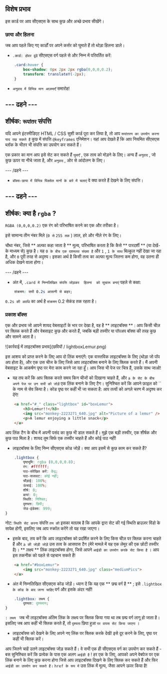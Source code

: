 ## विशेष प्रभाव

इस कार्ड पर आप सीएसएस के साथ कुछ और अच्छे प्रभाव सीखेंगे।

### छाया और हिलना 

जब आप पहले किए गए कार्डों पर अपने कर्सर को घुमाते हैं तो थोड़ा हिलना डाले।

+ ` .कार्ड: होवर ढूंढें ` सीएसएस वर्ग पहले से और निम्न में परिवर्तित करें:

```css
    .card:hover {
        box-shadow: 0px 2px 2px rgba(0,0,0,0.2); 
        transform: translateY(-2px);
    }
```

+ ` अनुवाद में विभिन्न मान आज़माएँ ` समारोह!

## \--- ढहने \---

## शीर्षक: ` रूपांतर ` संपत्ति

यदि आपने इंटरमीडिएट HTML / CSS सुशी कार्ड पूरा कर लिया है, तो आप ` रूपांतरण का उपयोग करना याद रख सकते हैं ` कुछ में संपत्ति ` @keyframes ` एनिमेशन। यहां आप देखते हैं कि आप नियमित सीएसएस ब्लॉक के भीतर भी संपत्ति का उपयोग कर सकते हैं।

एक प्रकार का मान आप इसे सेट कर सकते हैं ` घुमाएँ ` , एक तत्व को मोड़ने के लिए। अन्य हैं ` अनुवाद ` , जो कुछ ऊपर या नीचे जाता है, और ` अनुवाद ` , ओर से आंदोलन के लिए।

\--- /ढहने \---

+ ` बॉक्स-छाया में विभिन्न पिक्सेल मानों के बारे में चलाएं ` वे क्या करते हैं देखने के लिए संपत्ति। 

## \--- ढहने \---

## शीर्षक: क्या है ` rgba ` ?

` RGBA (0,0,0,0.2) ` एक रंग को परिभाषित करने का एक और तरीका है।

इसे सामान्य तीन नंबर मिले (` 0 से ` ` 255 तक ` ) लाल, हरे और नीले रंग के लिए।

चौथा नंबर, जिसे ** अल्फा कहा जाता है ** मूल्य, परिभाषित करता है कि कैसे ** पारदर्शी ** (या देखें-के माध्यम से) कुछ है। यह ` 0 के बीच एक दशमलव संख्या है ` और ` 1 ` , ` 1 के साथ ` बिल्कुल नहीं देखा जा रहा है, और ` 0 ` पूरी तरह से अदृश्य। इसका अर्थ है किसी तत्व का अल्फा मूल्य जितना कम होगा, वह उतना ही अधिक देखने वाला होगा।

\--- /ढहने \---

+ अंत में, ` .card में निम्नलिखित संपत्ति जोड़कर  हिलना  को सुचारू बनाएं ` पहले से कक्षा: 

```css
    संक्रमण: सभी 0.2s आसानी से बाहर;
```

` 0.2s की अवधि ` का अर्थ है ` संक्रमण ` 0.2 सेकंड तक रहता है।

### प्रकाश बॉक्स

एक और प्रभाव जो आपने शायद वेबसाइटों के भार पर देखा है, वह है ** लाइटबॉक्स ** : आप किसी चीज़ पर क्लिक करते हैं और वेबसाइट कुछ और करते हैं, जबकि बड़ी तस्वीर या पॉपअप बॉक्स की तरह कुछ और सामने आता है।

![कार्रवाई में लाइटबॉक्स प्रभाव](छवियों / lightboxLemur.png)

इस आशय को प्राप्त करने के लिए आप दो लिंक बनाएंगे: एक वास्तविक लाइटबॉक्स के लिए (थोड़ा जो पॉप अप होता है), और एक उस चीज के लिए जिसे आप लाइटबॉक्स बनाने के लिए क्लिक करते हैं। मैं अपनी वेबसाइट के आकर्षण पृष्ठ पर मेरा काम करने जा रहा हूँ। आप जिस भी पेज पर चित्र हैं, उसके साथ जाओ!

+ यह तय करें कि आप क्लिक करते समय किन चीजों को दिखाना चाहते हैं, और ` a के सेट के बीच अपने पेज पर उन सभी को जोड़ें ` एक लिंक बनाने के लिए टैग। सुनिश्चित करें कि आपने फ़ाइल को `` के नाम से सेव किया है। कोड पृष्ठ पर कहीं भी जा सकता है: आप तत्वों को अगले चरण में अदृश्य कर देंगे!

```html
    <a href="#_" class="lightbox" id="boxLemur">
        <h3>Lemur!!</h3>
        <img src="monkey-2223271_640.jpg" alt="Picture of a lemur" />
        <p>A lemur enjoying a little snack</p>
    </a>
```

आप लिंक टैग के बीच में अपनी पसंद का कुछ भी डाल सकते हैं। मुझे एक बड़ी तस्वीर, एक शीर्षक और कुछ पाठ मिला है। शायद तुम सिर्फ एक तस्वीर चाहते हैं और कोई पाठ नहीं!

+ लाइटबॉक्स के लिए निम्न सीएसएस कोड जोड़ें। क्या आप इसमें से कुछ काम कर सकते हैं?

```css
    .lightbox {
        पृष्ठभूमि: rgba (0,0,0,0.8);
        रंग: #ffffff;
        पाठ-संरेखित करें: केंद्र;
        पाठ-सजावट: कोई नहीं;
        चौड़ाई: 100%;
        ऊंचाई: 100%;
        शीर्ष: 0;
        बायां: 0;
        स्थिति: निश्चित;
        दृश्यता: छिपी;
        जेड-इंडेक्स: 999;
}
```

नोट: ` स्थिति सेट करना ` संपत्ति ` तय की ` इसका मतलब है कि आपके द्वारा सेट की गई स्थिति ब्राउज़र विंडो के सापेक्ष होगी, इसलिए जब आप स्क्रॉल करेंगे तो यह रखा जाएगा।

+ इसके बाद, तय करें कि आप लाइटबॉक्स को प्रदर्शित करने के लिए किस चीज़ पर क्लिक करना चाहते हैं और ` a की जोड़ी जोड़ें ` उस तत्व के आसपास टैग (मेरे मामले में यह एक लेमूर की एक छोटी तस्वीर है)। ** लक्ष्य ** लिंक लाइटबॉक्स होगा, जिसे आपने ` आईडी का उपयोग करके सेट किया है ` । आप इस तकनीक को पहले से पहचान सकते हैं!

```html
    <a href="#boxLemur">
        <img src="monkey-2223271_640.jpg" class="mediumPics">
    </a>
```

+ अंत में निम्नलिखित सीएसएस कोड जोड़ें। ध्यान दें कि यह एक ** छद्म वर्ग है ** ; इसे ` .lightbox के कोड के बाद जाना चाहिए ` वर्ग और इसके अंदर नहीं!

```css
    .lightbox: लक्ष्य {
        दृश्यता: दृश्यमान;
}
```

`: लक्ष्य ` जब भी लाइटबॉक्स अंतिम लिंक के लक्ष्य पर क्लिक किया गया था तब छद्म वर्ग लागू हो जाता है। इसलिए जब आप कहीं भी क्लिक करते हैं, तो ` दृश्यता ` छिपा हुआ ` पर वापस सेट किया जाएगा ` ।

+ लाइटबॉक्स को देखने के लिए अपने नए लिंक पर क्लिक करके देखें! इसे दूर करने के लिए, पृष्ठ पर कहीं भी क्लिक करें।

आप जितने चाहें उतने लाइटबॉक्स जोड़ सकते हैं। वे सभी एक ही सीएसएस वर्ग का उपयोग कर सकते हैं - बस सुनिश्चित करें कि प्रत्येक के पास एक अलग ` आईडी है ` ! हर एक के लिए, आपको अपने वेबपेज पर एक लिंक बनाने के लिए कुछ करना होगा जिसे आप लाइटबॉक्स दिखने के लिए क्लिक कर सकते हैं और फिर ` आईडी का उपयोग कर सकते हैं। ` ` href के रूप में ` उस लिंक में मूल्य, जैसा आपने ऊपर किया है!
